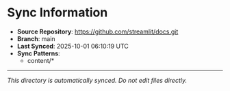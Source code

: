 # Sync Information

- **Source Repository**: https://github.com/streamlit/docs.git
- **Branch**: main
- **Last Synced**: 2025-10-01 06:10:19 UTC
- **Sync Patterns**:
  - content/*

---
*This directory is automatically synced. Do not edit files directly.*
